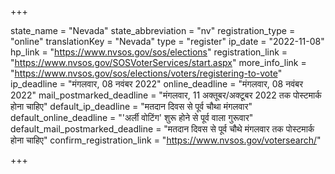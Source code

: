 +++

state_name = "Nevada"
state_abbreviation = "nv"
registration_type = "online"
translationKey = "Nevada"
type = "register"
ip_date = "2022-11-08"
hp_link = "https://www.nvsos.gov/sos/elections"
registration_link = "https://www.nvsos.gov/SOSVoterServices/start.aspx"
more_info_link = "https://www.nvsos.gov/sos/elections/voters/registering-to-vote"
ip_deadline = "मंगलवार, 08 नवंबर 2022"
online_deadline = "मंगलवार, 08 नवंबर 2022"
mail_postmarked_deadline = "मंगलवार, 11 अक्तूबर/अक्टूबर 2022 तक पोस्टमार्क होना चाहिए"
default_ip_deadline = "मतदान दिवस से पूर्व चौथा मंगलवार"
default_online_deadline = "'अर्ली वोटिंग' शुरू होने से पूर्व वाला गुरूवार"
default_mail_postmarked_deadline = "मतदान दिवस से पूर्व चौथे मंगलवार तक पोस्टमार्क होना चाहिए"
confirm_registration_link = "https://www.nvsos.gov/votersearch/"

+++